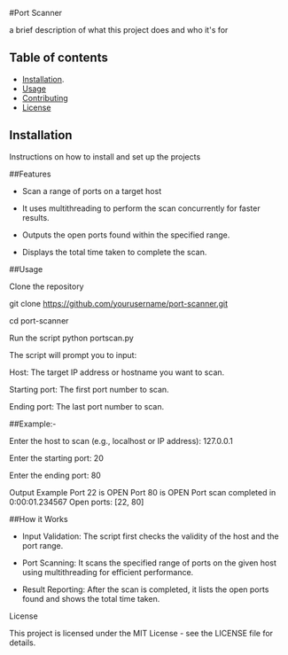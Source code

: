 #Port Scanner

a brief description of what this project does and who it's for

## Table of contents

- [Installation](#installation).
- [Usage](#usage)
- [Contributing](#contributing)
- [License](#license)

## Installation

Instructions on how to install and set up the projects

##Features

- Scan a range of ports on a target host
 
- It uses multithreading to perform the scan concurrently for faster results.
 
- Outputs the open ports found within the specified range.
 
- Displays the total time taken to complete the scan.
 
    
##Usage

 Clone the repository
 
git clone https://github.com/yourusername/port-scanner.git

cd port-scanner

Run the script
python portscan.py

The script will prompt you to input:

   
   Host: The target IP address or hostname you want to scan.
   
   Starting port: The first port number to scan.
    
  Ending port: The last port number to scan.

##Example:-

Enter the host to scan (e.g., localhost or IP address): 127.0.0.1

Enter the starting port: 20

Enter the ending port: 80

 Output Example
Port 22 is OPEN
Port 80 is OPEN
Port scan completed in 0:00:01.234567
Open ports: [22, 80]

##How it Works

   - Input Validation: The script first checks the validity of the host and the port range.
   
   - Port Scanning: It scans the specified range of ports on the given host using multithreading for efficient performance.
   
   - Result Reporting: After the scan is completed, it lists the open ports found and shows the total time taken.

License

This project is licensed under the MIT License - see the LICENSE file for details.

    
